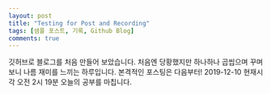 ```yaml
---
layout: post
title: "Testing for Post and Recording"
tags: [샘플 포스트, 기록, Github Blog]
comments: true
---
```

깃허브로 블로그를 처음 만들어 보았습니다.
처음엔 당황했지만 하나하나 곱씹으며 꾸며보니 나름 재미를 느끼는 하루입니다.
본격적인 포스팅은 다음부터!
2019-12-10 현재시각 오전 2시 19분 오늘의 공부를 마칩니다.
